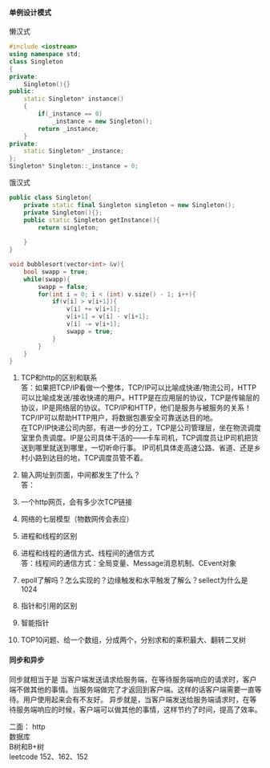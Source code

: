 #### 单例设计模式  

懒汉式
```cpp
#include <iostream>
using namespace std;
class Singleton
{
private:
    Singleton(){}
public:
    static Singleton* instance()
    {
        if(_instance == 0)
            _instance = new Singleton();
        return _instance;
    }
private:
    static Singleton* _instance;
};
Singleton* Singleton::_instance = 0;
```

饿汉式  
```cpp
public class Singleton{
    private static final Singleton singleton = new Singleton();
    private Singleton(){};
    public static Singleton getInstance(){
        return singleton;
        
    }
}
```

```cpp
void bubblesort(vector<int> &v){
    bool swapp = true;
    while(swapp){
        swapp = false;
        for(int i = 0; i < (int) v.size() - 1; i++){
            if(v[i] > v[i+1]){
                v[i] += v[i+1];
                v[i+1] = v[i] - v[i+1];
                v[i] -= v[i+1];
                swapp = true;
            }
        }
    }
}
```



1. TCP和http的区别和联系  
答：如果把TCP/IP看做一个整体，TCP/IP可以比喻成快递/物流公司，HTTP可以比喻成发送/接收快递的用户。HTTP是在应用层的协议，TCP是传输层的协议，IP是网络层的协议。TCP/IP和HTTP，他们是服务与被服务的关系！TCP/IP可以帮助HTTP用户，将数据包裹安全可靠送达目的地。  
在TCP/IP快递公司内部，有进一步的分工，TCP是公司管理层，坐在物流调度室里负责调度。IP是公司具体干活的——卡车司机，TCP调度员让IP司机把货送到哪里就送到哪里，一切听命行事。
IP司机具体走高速公路、省道、还是乡村小路到达目的地，TCP调度员管不着。  

2. 输入网址到页面，中间都发生了什么？  
答：
3. 一个http网页，会有多少次TCP链接    
4. 网络的七层模型（物数网传会表应）  
5. 进程和线程的区别  
6. 进程和线程的通信方式、线程间的通信方式  
答：线程间的通信方式：全局变量、Message消息机制、CEvent对象  

7. epoll了解吗？怎么实现的？边缘触发和水平触发了解么？sellect为什么是1024  
8. 指针和引用的区别  
9. 智能指针  
10. TOP10问题、给一个数组，分成两个，分别求和的乘积最大、翻转二叉树    

#### 同步和异步  
同步就相当于是 当客户端发送请求给服务端，在等待服务端响应的请求时，客户端不做其他的事情。当服务端做完了才返回到客户端。这样的话客户端需要一直等待。用户使用起来会有不友好。
异步就是，当客户端发送给服务端请求时，在等待服务端响应的时候，客户端可以做其他的事情，这样节约了时间，提高了效率。


二面：
http  
数据库  
B树和B+树  
leetcode 152、162、152  

